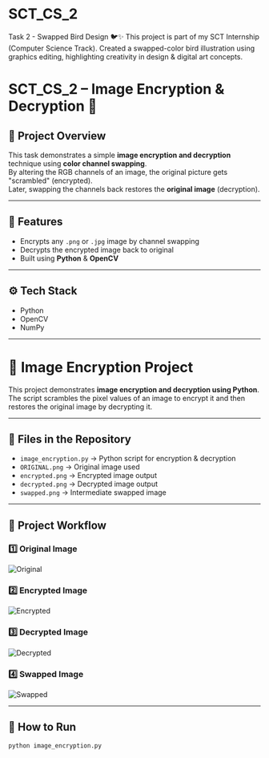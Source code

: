 # SCT_CS_2
Task 2 - Swapped Bird Design 🐦✨   This project is part of my SCT Internship (Computer Science Track).   Created a swapped-color bird illustration using graphics editing, highlighting creativity in design &amp; digital art concepts.  
# SCT_CS_2 – Image Encryption & Decryption 🔐

## 📌 Project Overview
This task demonstrates a simple **image encryption and decryption** technique using **color channel swapping**.  
By altering the RGB channels of an image, the original picture gets "scrambled" (encrypted).  
Later, swapping the channels back restores the **original image** (decryption).

---

## 🚀 Features
- Encrypts any `.png` or `.jpg` image by channel swapping
- Decrypts the encrypted image back to original
- Built using **Python** & **OpenCV**

---

## ⚙️ Tech Stack
- Python
- OpenCV
- NumPy

---
# 🔐 Image Encryption Project

This project demonstrates **image encryption and decryption using Python**.  
The script scrambles the pixel values of an image to encrypt it and then restores the original image by decrypting it.

---

## 📂 Files in the Repository
- `image_encryption.py` → Python script for encryption & decryption  
- `ORIGINAL.png` → Original image used  
- `encrypted.png` → Encrypted image output  
- `decrypted.png` → Decrypted image output  
- `swapped.png` → Intermediate swapped image  

---

## 📸 Project Workflow

### 1️⃣ Original Image
![Original](ORIGINAL.png)

### 2️⃣ Encrypted Image
![Encrypted](encrypted.png)

### 3️⃣ Decrypted Image
![Decrypted](decrypted.png)

### 4️⃣ Swapped Image
![Swapped](swapped.png)

---

## 🚀 How to Run
```bash
python image_encryption.py

